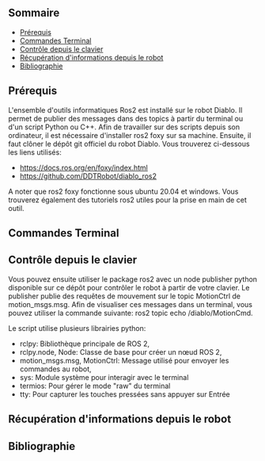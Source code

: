 ## **Sommaire**

- [Prérequis](#Prérequis)
- [Commandes Terminal](#Commandes-Terminal)
- [Contrôle depuis le clavier](#Contrôle-depuis-le-clavier)
- [Récupération d'informations depuis le robot](#Récupération-d'informations-depuis-le-robot)
- [Bibliographie](#Bibliographie)

## **Prérequis**

L'ensemble d'outils informatiques Ros2 est installé sur le robot Diablo. Il permet de publier des messages dans des topics à partir du terminal ou d'un script Python ou C++. Afin de travailler sur des scripts depuis son ordinateur, il est nécessaire d'installer ros2 foxy sur sa machine. Ensuite, il faut clôner le dépôt git officiel du robot Diablo. Vous trouverez ci-dessous les liens utilisés:

- https://docs.ros.org/en/foxy/index.html
- https://github.com/DDTRobot/diablo_ros2

A noter que ros2 foxy fonctionne sous ubuntu 20.04 et windows. Vous trouverez également des tutoriels ros2 utiles pour la prise en main de cet outil.

## **Commandes Terminal**

## **Contrôle depuis le clavier**

Vous pouvez ensuite utiliser le package ros2 avec un node publisher python disponible sur ce dépôt pour contrôler le robot à partir de votre clavier. Le publisher publie des requêtes de mouvement sur le topic MotionCtrl de motion_msgs.msg. Afin de visualiser ces messages dans un terminal, vous pouvez utiliser la commande suivante: ros2 topic echo /diablo/MotionCmd. 

Le script utilise plusieurs librairies python:

- rclpy: Bibliothèque principale de ROS 2,
- rclpy.node, Node: Classe de base pour créer un nœud ROS 2,
- motion_msgs.msg, MotionCtrl: Message utilisé pour envoyer les commandes au robot,
- sys: Module système pour interagir avec le terminal
- termios: Pour gérer le mode "raw" du terminal
- tty: Pour capturer les touches pressées sans appuyer sur Entrée

## **Récupération d'informations depuis le robot**

## **Bibliographie**

